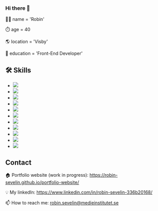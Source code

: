 



### Hi there 👋

🙍‍♂️ name = 'Robin' 

⏱️ age = 40 

🌎 location = 'Visby'

📖 education = 'Front-End Developer'
















## 🛠 Skills
- ![](https://img.shields.io/badge/JavaScript-323330?style=for-the-badge&logo=javascript&logoColor=F7DF1E)
- ![](https://img.shields.io/badge/Node.js-43853D?style=for-the-badge&logo=node.js&logoColor=white)
- ![](https://img.shields.io/badge/TypeScript-007ACC?style=for-the-badge&logo=typescript&logoColor=white)
- ![](	https://img.shields.io/badge/HTML5-E34F26?style=for-the-badge&logo=html5&logoColor=whitehttps://img.shields.io/badge/CSS3-1572B6?style=for-the-badge&logo=css3&logoColor=white)
- ![](	https://img.shields.io/badge/Sass-CC6699?style=for-the-badge&logo=sass&logoColor=white)
- ![](https://img.shields.io/badge/React-20232A?style=for-the-badge&logo=react&logoColor=61DAFB)
- ![](	https://img.shields.io/badge/Vue.js-35495E?style=for-the-badge&logo=vue.js&logoColor=4FC08D)
- ![](https://img.shields.io/badge/MongoDB-4EA94B?style=for-the-badge&logo=mongodb&logoColor=white)
- ![](https://img.shields.io/badge/MySQL-00000F?style=for-the-badge&logo=mysql&logoColor=white)
- ![](https://img.shields.io/badge/Express.js-404D59?style=for-the-badge)
- ![](https://img.shields.io/badge/CSS3-1572B6?style=for-the-badge&logo=css3&logoColor=white)


## Contact

 🏠 Portfolio website (work in progress): https://robin-sevelin.github.io/portfolio-website/

 💡 My linkedIn: https://www.linkedin.com/in/robin-sevelin-336b20168/
 
 📫 How to reach me: robin.sevelin@medieinstitutet.se
